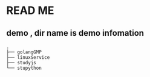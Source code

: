 # READ ME

## demo , dir name is demo infomation

```shell
.
├── golangGMP
├── linuxService
├── studyjs
└── stupython
```

|   |   |
|---|---|
